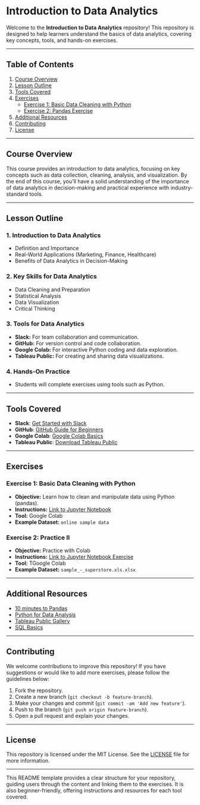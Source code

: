 

# **Introduction to Data Analytics**

Welcome to the **Introduction to Data Analytics** repository! This repository is designed to help learners understand the basics of data analytics, covering key concepts, tools, and hands-on exercises. 

---

## **Table of Contents**
1. [Course Overview](#course-overview)
2. [Lesson Outline](#lesson-outline)
3. [Tools Covered](#tools-covered)
4. [Exercises](#exercises)
    - [Exercise 1: Basic Data Cleaning with Python](#exercise-1-basic-data-cleaning-with-python)
    - [Exercise 2: Pandas Exercise](#exercise-2-)
5. [Additional Resources](#additional-resources)
6. [Contributing](#contributing)
7. [License](#license)

---

## **Course Overview**

This course provides an introduction to data analytics, focusing on key concepts such as data collection, cleaning, analysis, and visualization. By the end of this course, you'll have a solid understanding of the importance of data analytics in decision-making and practical experience with industry-standard tools.

---

## **Lesson Outline**

### **1. Introduction to Data Analytics**
- Definition and Importance
- Real-World Applications (Marketing, Finance, Healthcare)
- Benefits of Data Analytics in Decision-Making


### **2. Key Skills for Data Analytics**
- Data Cleaning and Preparation
- Statistical Analysis
- Data Visualization
- Critical Thinking

### **3. Tools for Data Analytics**
- **Slack:** For team collaboration and communication.
- **GitHub:** For version control and code collaboration.
- **Google Colab:** For interactive Python coding and data exploration.
- **Tableau Public:** For creating and sharing data visualizations.

### **4. Hands-On Practice**
- Students will complete exercises using tools such as Python.

---

## **Tools Covered**
- **Slack**: [Get Started with Slack](https://slack.com/get-started)
- **GitHub**: [GitHub Guide for Beginners](https://guides.github.com/activities/hello-world/)
- **Google Colab**: [Google Colab Basics](https://colab.research.google.com/)
- **Tableau Public**: [Download Tableau Public](https://public.tableau.com/en-us/s/)

---

## **Exercises**

### **Exercise 1: Basic Data Cleaning with Python**
- **Objective:** Learn how to clean and manipulate data using Python (pandas).
- **Instructions:** [Link to Jupyter Notebook](0-Introduction/CRISP-DM.ipynb)
- **Tool:** Google Colab
- **Example Dataset:** `online sample data`

### **Exercise 2: Practice II**
- **Objective:** Practice with Colab
- **Instructions:** [Link to Jupyter Notebook Exercise](0-Introduction/ColabPractice.ipynb)
- **Tool:** TGoogle Colab
- **Example Dataset:** `sample_-_superstore.xls.xlsx`

---

## **Additional Resources**
- [10 minutes to Pandas](https://pandas.pydata.org/docs/user_guide/10min.html)
- [Python for Data Analysis](https://pandas.pydata.org/)
- [Tableau Public Gallery](https://public.tableau.com/en-us/gallery/)
- [SQL Basics](https://www.w3schools.com/sql/)

---

## **Contributing**
We welcome contributions to improve this repository! If you have suggestions or would like to add more exercises, please follow the guidelines below:
1. Fork the repository.
2. Create a new branch (`git checkout -b feature-branch`).
3. Make your changes and commit (`git commit -am 'Add new feature'`).
4. Push to the branch (`git push origin feature-branch`).
5. Open a pull request and explain your changes.

---

## **License**
This repository is licensed under the MIT License. See the [LICENSE](LICENSE) file for more information.

---

This README template provides a clear structure for your repository, guiding users through the content and linking them to the exercises. It is also beginner-friendly, offering instructions and resources for each tool covered.
